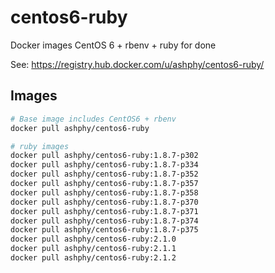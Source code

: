 centos6-ruby
===========

Docker images CentOS 6 + rbenv + ruby for done

See: https://registry.hub.docker.com/u/ashphy/centos6-ruby/

## Images
```sh
# Base image includes CentOS6 + rbenv
docker pull ashphy/centos6-ruby

# ruby images
docker pull ashphy/centos6-ruby:1.8.7-p302
docker pull ashphy/centos6-ruby:1.8.7-p334
docker pull ashphy/centos6-ruby:1.8.7-p352
docker pull ashphy/centos6-ruby:1.8.7-p357
docker pull ashphy/centos6-ruby:1.8.7-p358
docker pull ashphy/centos6-ruby:1.8.7-p370
docker pull ashphy/centos6-ruby:1.8.7-p371
docker pull ashphy/centos6-ruby:1.8.7-p374
docker pull ashphy/centos6-ruby:1.8.7-p375
docker pull ashphy/centos6-ruby:2.1.0
docker pull ashphy/centos6-ruby:2.1.1
docker pull ashphy/centos6-ruby:2.1.2
```
